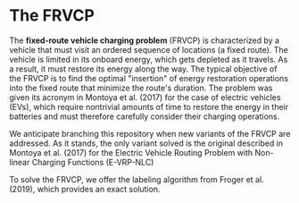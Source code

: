 # The FRVCP
The __fixed-route vehicle charging problem__ (FRVCP) is characterized by a vehicle that must visit an ordered sequence of locations (a fixed route). The vehicle is limited in its onboard energy, which gets depleted as it travels. As a result, it must restore its energy along the way. The typical objective of the FRVCP is to find the optimal "insertion" of energy restoration operations into the fixed route that minimize the route's duration. The problem was given its acronym in Montoya et al. (2017) for the case of electric vehicles (EVs), which require nontrivial amounts of time to restore the energy in their batteries and must therefore carefully consider their charging operations.

We anticipate branching this repository when new variants of the FRVCP are addressed. As it stands, the only variant solved is the original described in Montoya et al. (2017) for the Electric Vehicle Routing Problem with Non-linear Charging Functions (E-VRP-NLC)
  
To solve the FRVCP, we offer the labeling algorithm from Froger et al. (2019), which provides an exact solution.
